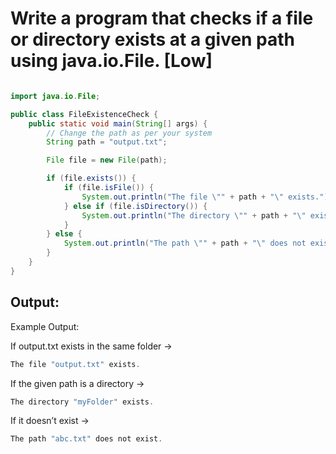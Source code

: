 # Write a program that checks if a file or directory exists at a given path using java.io.File. [Low]

```java

import java.io.File;

public class FileExistenceCheck {
    public static void main(String[] args) {
        // Change the path as per your system
        String path = "output.txt";  

        File file = new File(path);

        if (file.exists()) {
            if (file.isFile()) {
                System.out.println("The file \"" + path + "\" exists.");
            } else if (file.isDirectory()) {
                System.out.println("The directory \"" + path + "\" exists.");
            }
        } else {
            System.out.println("The path \"" + path + "\" does not exist.");
        }
    }
}


```

## Output:

Example Output:

If output.txt exists in the same folder →

```java
The file "output.txt" exists.
```

If the given path is a directory →

```java
The directory "myFolder" exists.
```

If it doesn’t exist →

```java
The path "abc.txt" does not exist.
```
